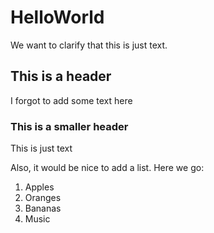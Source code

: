 # HelloWorld

We want to clarify that this is just text.

## This is a header

I forgot to add some text here

### This is a smaller header

This is just text

Also, it would be nice to add a list. Here we go:

1. Apples
2. Oranges
3. Bananas
4. Music

